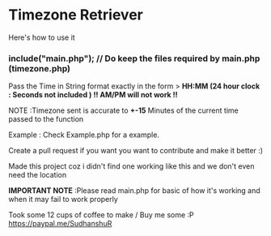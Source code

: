 # Timezone Retriever 

Here's how to use it

### include("main.php"); // Do keep the files required by main.php (timezone.php)

Pass the Time in String format exactly in the form > **HH:MM (24 hour clock : Seconds not included ) !! AM/PM will not work !!**

NOTE :Timezone sent is accurate to **+-15** Minutes of the current time passed to the function

Example : Check Example.php for a example.

Create a pull request if you want you want to contribute and make it better :)

Made this project coz i didn't find one working like this and we don't even need the location

**IMPORTANT NOTE** :Please read main.php for basic of how it's working and when it may fail to work properly

Took some 12 cups of coffee to make / Buy me some :P https://paypal.me/SudhanshuR
